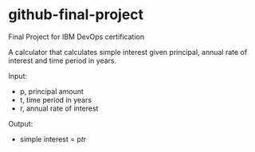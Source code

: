 # github-final-project
Final Project for IBM DevOps certification

A calculator that calculates simple interest given principal, annual rate of interest and time period in years.

Input:
* p, principal amount
* t, time period in years
* r, annual rate of interest
   
Output:
* simple interest = p*t*r
